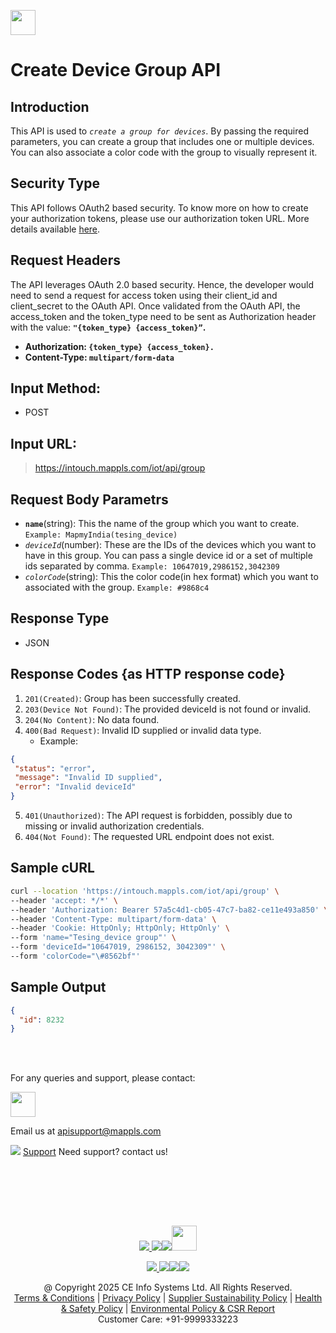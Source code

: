 
[<img src="https://about.mappls.com/about/images/MAPPLS-MapmyIndia-logo.png" height="40"/> </p>](https://about.mappls.com/api/)

# Create Device Group API

## **Introduction**

This API is used to *`create a group for devices`*. By passing the required parameters, you can create a group that includes one or multiple devices. You can also associate a color code with the group to visually represent it.


## **Security Type**
This API follows OAuth2 based security. To know more on how to create your authorization tokens, please use our authorization token URL. More details available [here](https://github.com/mappls-api/mappls-rest-apis/tree/main/mappls-token-generation-api).

## **Request Headers**

The API leverages OAuth 2.0 based security. Hence, the developer would need to send a request for access token using their client_id and client_secret to the OAuth API. Once validated from the OAuth API, the access_token and the token_type need to be sent as Authorization header with the value: **`"{token_type} {access_token}”`.**

- **Authorization: `{token_type} {access_token}.`**
- **Content-Type: `multipart/form-data`**

## **Input Method:** 
- POST

## **Input URL:**

 > https://intouch.mappls.com/iot/api/group


## **Request Body Parametrs**

- **`name`**(string): This the name of the group which you want to create. `Example: MapmyIndia(tesing_device)`
- *`deviceId`*(number): These are the IDs of the devices which you want to have in this group. You can pass a single device id or a set of multiple ids separated by comma. `Example: 10647019,2986152,3042309`
- *`colorCode`*(string): This the color code(in hex format) which you want to associated with the group. `Example: #9868c4`
 
## **Response Type**
- JSON

## **Response Codes** {as HTTP response code}

1. `201(Created)`: Group has been successfully created.
2. `203(Device Not Found)`: The provided deviceId is not found or invalid.
3. `204(No Content)`: No data found.
4. `400(Bad Request)`: Invalid ID supplied or invalid data type.
    -  Example:
 ```json
{
  "status": "error",
  "message": "Invalid ID supplied",
  "error": "Invalid deviceId"
}
```
5. `401(Unauthorized)`: The API request is forbidden, possibly due to missing or invalid authorization credentials.
6. `404(Not Found)`: The requested URL endpoint does not exist.


## **Sample cURL**

```bash
curl --location 'https://intouch.mappls.com/iot/api/group' \
--header 'accept: */*' \
--header 'Authorization: Bearer 57a5c4d1-cb05-47c7-ba82-ce11e493a850' \
--header 'Content-Type: multipart/form-data' \
--header 'Cookie: HttpOnly; HttpOnly; HttpOnly' \
--form 'name="Tesing_device group"' \
--form 'deviceId="10647019, 2986152, 3042309"' \
--form 'colorCode="\#8562bf"'
```
## **Sample Output**
```json
{
  "id": 8232
}
```


<br></br>

For any queries and support, please contact: 

[<img src="https://about.mappls.com/images/mappls-logo.svg" height="40"/> </p>](https://about.mappls.com/api/)
Email us at [apisupport@mappls.com](mailto:apisupport@mappls.com)


![](https://www.mapmyindia.com/api/img/icons/support.png)
[Support](https://about.mappls.com/contact/)
Need support? contact us!

<br></br>


<br></br>

[<p align="center"> <img src="https://www.mapmyindia.com/api/img/icons/stack-overflow.png"/> ](https://stackoverflow.com/questions/tagged/mappls-api)[![](https://www.mapmyindia.com/api/img/icons/blog.png)](https://about.mappls.com/blog/)[![](https://www.mapmyindia.com/api/img/icons/gethub.png)](https://github.com/Mappls-api)[<img src="https://mmi-api-team.s3.ap-south-1.amazonaws.com/API-Team/npm-logo.one-third%5B1%5D.png" height="40"/> </p>](https://www.npmjs.com/org/mapmyindia) 



[<p align="center"> <img src="https://www.mapmyindia.com/june-newsletter/icon4.png"/> ](https://www.facebook.com/Mapplsofficial)[![](https://www.mapmyindia.com/june-newsletter/icon2.png)](https://twitter.com/mappls)[![](https://www.mapmyindia.com/newsletter/2017/aug/llinkedin.png)](https://www.linkedin.com/company/mappls/)[![](https://www.mapmyindia.com/june-newsletter/icon3.png)](https://www.youtube.com/channel/UCAWvWsh-dZLLeUU7_J9HiOA)




<div align="center">@ Copyright 2025 CE Info Systems Ltd. All Rights Reserved.</div>

<div align="center"> <a href="https://about.mappls.com/api/terms-&-conditions">Terms & Conditions</a> | <a href="https://about.mappls.com/about/privacy-policy">Privacy Policy</a> | <a href="https://about.mappls.com/pdf/mapmyIndia-sustainability-policy-healt-labour-rules-supplir-sustainability.pdf">Supplier Sustainability Policy</a> | <a href="https://about.mappls.com/pdf/Health-Safety-Management.pdf">Health & Safety Policy</a> | <a href="https://about.mappls.com/pdf/Environment-Sustainability-Policy-CSR-Report.pdf">Environmental Policy & CSR Report</a>

<div align="center">Customer Care: +91-9999333223</div>

